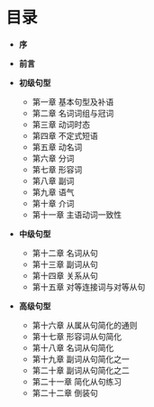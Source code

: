 # 目录

* <b>序</b>
* <b>前言</b>

* <b>初级句型</b>
  * 第一章 基本句型及补语
  * 第二章 名词词组与冠词
  * 第三章 动词时态
  * 第四章 不定式短语
  * 第五章 动名词
  * 第六章 分词
  * 第七章 形容词
  * 第八章 副词
  * 第九章 语气
  * 第十章 介词
  * 第十一章 主语动词一致性


* <b>中级句型</b>
  * 第十二章 名词从句
  * 第十三章 副词从句
  * 第十四章 关系从句
  * 第十五章 对等连接词与对等从句
 
 
* <b>高级句型</b>
  * 第十六章 从属从句简化的通则
  * 第十七章 形容词从句简化
  * 第十八章 名词从句简化
  * 第十九章 副词从句简化之一
  * 第二十章 副词从句简化之二
  * 第二十一章 简化从句练习
  * 第二十二章 倒装句